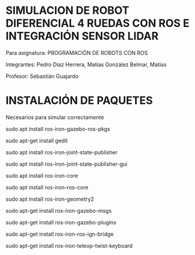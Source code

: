 # SIMULACION DE ROBOT DIFERENCIAL 4 RUEDAS CON ROS E INTEGRACIÓN SENSOR LIDAR
Para asignatura: PROGRAMACIÓN DE ROBOTS CON ROS

Integrantes: Pedro Díaz Herrera,
             Matias Gonzalez Belmar,
             Matias

Profesor: Sebastián Guajardo
# INSTALACIÓN DE PAQUETES
Necesarios para simular correctamente

sudo apt install ros-iron-gazebo-ros-pkgs

sudo apt-get install gedit

sudo apt install ros-iron-joint-state-publisher

sudo apt install ros-iron-joint-state-publisher-gui

sudo apt install ros-iron-core

sudo apt install ros-iron-ros-core

sudo apt install ros-iron-geometry2

sudo apt-get install ros-iron-gazebo-msgs

sudo apt-get install ros-iron-gazebo-plugins

sudo apt-get install ros-iron-ros-ign-bridge

sudo apt-get install ros-iron-teleop-twist-keyboard
